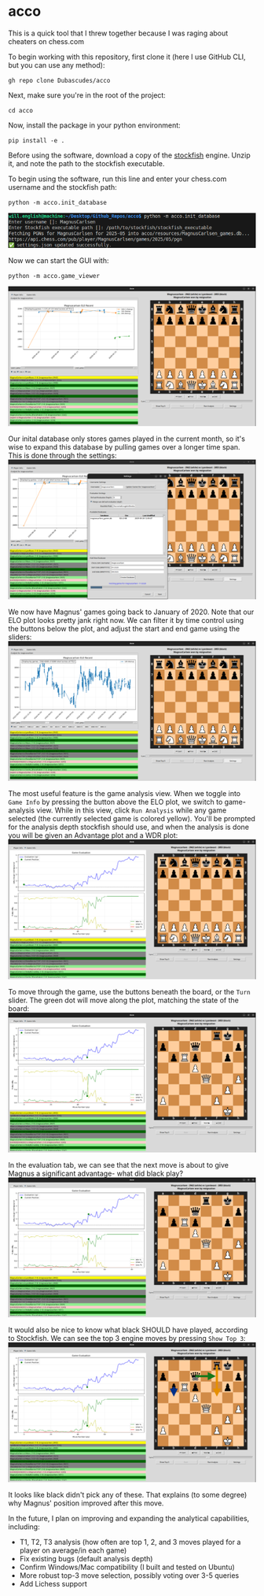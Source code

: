 # acco 
This is a quick tool that I threw together because I was raging about cheaters on chess.com

To begin working with this repository, first clone it (here I use GitHub CLI, but you can use any method):
```
gh repo clone Dubascudes/acco
```

Next, make sure you're in the root of the project:
```
cd acco
```

Now, install the package in your python environment:
```
pip install -e .
```

Before using the software, download a copy of the [stockfish](https://stockfishchess.org/download/) engine. Unzip it, and note the path to the stockfish executable.

To begin using the software, run this line and enter your chess.com username and the stockfish path:
```
python -m acco.init_database
```

![Example of running acco.init_database, using Magnus Carlsen's chess.com username and a dummy path to a stockfish executable.](imgs/init_database.png)


Now we can start the GUI with:
```
python -m acco.game_viewer
```

![The initial screen](imgs/starting_screen.png)

Our inital database only stores games played in the current month, so it's wise to expand this database by pulling games over a longer time span. This is done through the settings:
![The initial screen](imgs/update_db.png)

We now have Magnus' games going back to January of 2020. Note that our ELO plot looks pretty jank right now. We can filter it by time control using the buttons below the plot, and adjust the start and end game using the sliders:
![The initial screen](imgs/elo_view.png)

The most useful feature is the game analysis view. When we toggle into `Game Info` by pressing the button above the ELO plot, we switch to game-analysis view. While in this view, click `Run Analysis` while any game selected (the currently selected game is colored yellow). You'll be prompted for the analysis depth stockfish should use, and when the analysis is done you will be given an Advantage plot and a WDR plot:
![The initial screen](imgs/analysis1.png)

To move through the game, use the buttons beneath the board, or the `Turn` slider. The green dot will move along the plot, matching the state of the board:
![The initial screen](imgs/analysis2.png)

In the evaluation tab, we can see that the next move is about to give Magnus a significant advantage- what did black play?
![The initial screen](imgs/analysis3.png)

It would also be nice to know what black SHOULD have played, according to Stockfish. We can see the top 3 engine moves by pressing `Show Top 3`:
![The initial screen](imgs/analysis4.png)

It looks like black didn't pick any of these. That explains (to some degree) why Magnus' position improved after this move. 

In the future, I plan on improving and expanding the analytical capabilities, including:
- T1, T2, T3 analysis (how often are top 1, 2, and 3 moves played for a player on average/in each game)
- Fix existing bugs (default analysis depth)
- Confirm Windows/Mac compatibility (I built and tested on Ubuntu)
- More robust top-3 move selection, possibly voting over 3-5 queries
- Add Lichess support
